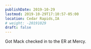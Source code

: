 ```yaml
---
publishDate: 2019-10-29
lastmod: 2019-10-29T17:10:57-05:00
location: Cedar Rapids,IA
# weight: -20191029
draft: false
---
```

Got Mack checked in to the ER at Mercy.
 